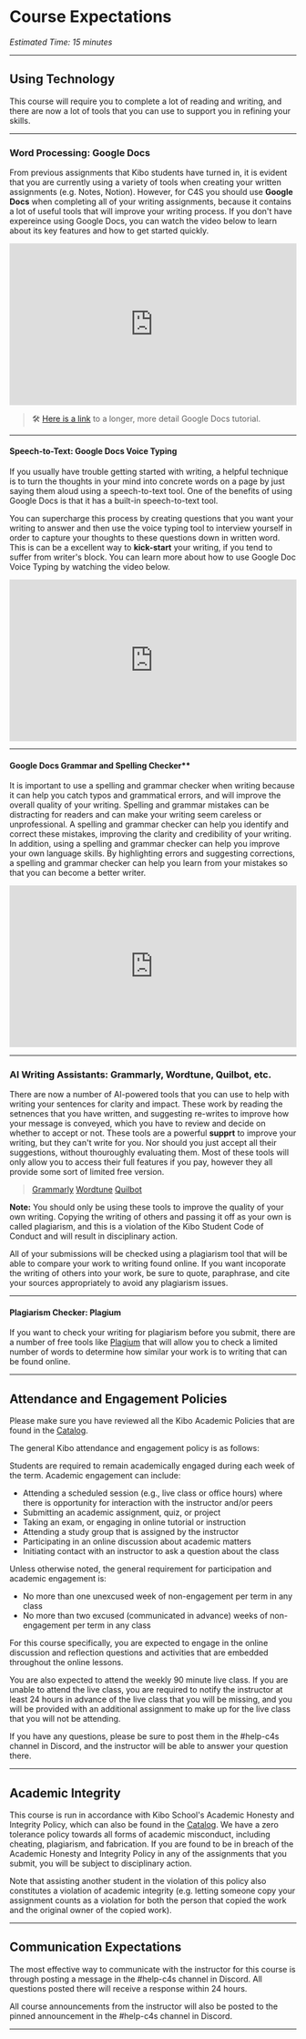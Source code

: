 # Course Expectations
*Estimated Time: 15 minutes* 

---

## Using Technology

This course will require you to complete a lot of reading and writing, and there are now a lot of tools that you can use to support you in refining your skills. 

---

### Word Processing: Google Docs

From previous assignments that Kibo students have turned in, it is evident that you are currently using a variety of tools when creating your written assignments (e.g. Notes, Notion). However, for C4S you should use **Google Docs** when completing all of your writing assignments, because it contains a lot of useful tools that will improve your writing process. If you don't have expereince using Google Docs, you can watch the video below to learn about its key features and how to get started quickly. 

<div style="position: relative; padding-bottom: 56.25%; height: 0;"><iframe src="https://www.youtube.com/embed/z9i_h-WMQ68" title="YouTube video player" frameborder="0" allow="accelerometer; autoplay; clipboard-write; encrypted-media; gyroscope; picture-in-picture" allowfullscreen style="position: absolute; top: 0; left: 0; width: 100%; height: 100%;"></iframe></div>

> 🛠 [Here is a link](https://www.youtube.com/watch?v=RzNVGQYOmFk) to a longer, more detail Google Docs tutorial.

---

#### Speech-to-Text: Google Docs Voice Typing

If you usually have trouble getting started with writing, a helpful technique is to turn the thoughts in your mind into concrete words on a page by just saying them aloud using a speech-to-text tool. One of the benefits of using Google Docs is that it has a built-in speech-to-text tool. 

You can supercharge this process by creating questions that you want your writing to answer and then use the voice typing tool to interview yourself in order to capture your thoughts to these questions down in written word. This is can be a excellent way to **kick-start** your writing, if you tend to suffer from writer's block. You can learn more about how to use Google Doc Voice Typing by watching the video below.

<div style="position: relative; padding-bottom: 56.25%; height: 0;"><iframe src="https://www.youtube.com/embed/LIz9UWi5z4w" title="YouTube video player" frameborder="0" allow="accelerometer; autoplay; clipboard-write; encrypted-media; gyroscope; picture-in-picture" allowfullscreen style="position: absolute; top: 0; left: 0; width: 100%; height: 100%;"></iframe></div>

---

#### Google Docs Grammar and Spelling Checker**

It is important to use a spelling and grammar checker when writing because it can help you catch typos and grammatical errors, and will improve the overall quality of your writing. Spelling and grammar mistakes can be distracting for readers and can make your writing seem careless or unprofessional. A spelling and grammar checker can help you identify and correct these mistakes, improving the clarity and credibility of your writing. In addition, using a spelling and grammar checker can help you improve your own language skills. By highlighting errors and suggesting corrections, a spelling and grammar checker can help you learn from your mistakes so that you can become a better writer.


<div style="position: relative; padding-bottom: 56.25%; height: 0;"><iframe src="https://www.youtube.com/embed/jFVJve3Y4sY" title="YouTube video player" frameborder="0" allow="accelerometer; autoplay; clipboard-write; encrypted-media; gyroscope; picture-in-picture" allowfullscreen style="position: absolute; top: 0; left: 0; width: 100%; height: 100%;"></iframe></div>

---

### AI Writing Assistants: Grammarly, Wordtune, Quilbot, etc.

There are now a number of AI-powered tools that you can use to help with writing your sentences for clarity and impact. These work by reading the setnences that you have written, and suggesting re-writes to improve how your message is conveyed, which you have to review and decide on whether to accept or not. These tools are a powerful **supprt** to improve your writing, but they can't write for you. Nor should you just accept all their suggestions, without thouroughly evaluating them. Most of these tools will only allow you to access their full features if you pay, however they all provide some sort of limited free version.

> [Grammarly](https:www.grammarly.com)
> [Wordtune](https://www.wordtune.com/)
> [Quilbot](https://quillbot.com/)

**Note:** You should only be using these tools to improve the quality of your own writing. Copying the writing of others and passing it off as your own is called plagiarism, and this is a violation of the Kibo Student Code of Conduct and will result in disciplinary action. 

All of your submissions will be checked using a plagiarism tool that will be able to compare your work to writing found online. If you want incoporate the writing of others into your work, be sure to quote, paraphrase, and cite your sources appropriately to avoid any plagiarism issues. 

---

#### Plagiarism Checker: Plagium

If you want to check your writing for plagiarism before you submit, there are a number of free tools like [Plagium](https://www.plagium.com/en/plagiarismchecker) that will allow you to check a limited number of words to determine how similar your work is to writing that can be found online.

---
## Attendance and Engagement Policies

Please make sure you have reviewed all the Kibo Academic Policies that are found in the [Catalog](https://bit.ly/ks-catalog-oct2022).

The general Kibo attendance and engagement policy is as follows:

Students are required to remain academically engaged during each week of the term. Academic engagement can include:
- Attending a scheduled session (e.g., live class or office hours) where there is opportunity for interaction with the instructor and/or peers
- Submitting an academic assignment, quiz, or project
- Taking an exam, or engaging in online tutorial or instruction
- Attending a study group that is assigned by the instructor
- Participating in an online discussion about academic matters
- Initiating contact with an instructor to ask a question about the class

Unless otherwise noted, the general requirement for participation and academic engagement is:
- No more than one unexcused week of non-engagement per term in any class
- No more than two excused (communicated in advance) weeks of non-engagement per term in any class

For this course specifically, you are expected to engage in the online discussion and reflection questions and activities that are embedded throughout the online lessons. 

You are also expected to attend the weekly 90 minute live class. If you are unable to attend the live class, you are required to notify the instructor at least 24 hours in advance of the live class that you will be missing, and you will be provided with an additional assignment to make up for the live class that you will not be attending. 

If you have any questions, please be sure to post them in the #help-c4s channel in Discord, and the instructor will be able to answer your question there.

---
## Academic Integrity

This course is run in accordance with Kibo School's Academic Honesty and Integrity Policy, which can also be found in the [Catalog](https://bit.ly/ks-catalog-oct2022). We have a zero tolerance policy towards all forms of academic misconduct, including cheating, plagiarism, and fabrication. If you are found to be in breach of the Academic Honesty and Integrity Policy in any of the assignments that you submit, you will be subject to disciplinary action. 

Note that assisting another student in the violation of this policy also constitutes a violation of academic integrity (e.g. letting someone copy your assignment counts as a violation for both the person that copied the work and the original owner of the copied work).

---
## Communication Expectations

The most effective way to communicate with the instructor for this course is through posting a message in the #help-c4s channel in Discord. All questions posted there will receive a response within 24 hours. 

All course announcements from the instructor will also be posted to the pinned announcement in the #help-c4s channel in Discord.

---
